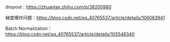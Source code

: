 dropout：https://zhuanlan.zhihu.com/p/38200980

梯度爆炸问题：https://blog.csdn.net/qq_40765537/article/details/106063941

Batch Normalization：https://blog.csdn.net/qq_40765537/article/details/105548340
